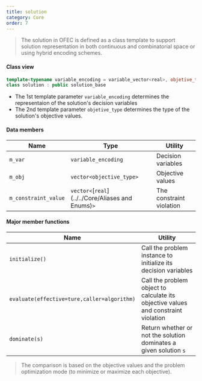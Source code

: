 ```yaml
---
title: solution
category: Core
order: 7
---
```


> The solution in OFEC is defined as a class template to support solution representation in both continuous and combinatorial space or using hybrid encoding schemes.

#### Class view

```c++
template<typename variable_encoding = variable_vector<real>, objetive_type = real>
class solution : public solution_base
```

- The 1st template parameter `variable_encoding` determines the representaion of the solution's decision variables
- The 2nd template parameter `objetive_type` determines the type of the solution's objective values.

#### Data members

|Name|Type|Utility|
|-|-|-|
|`m_var`|`variable_encoding`|Decision variables|
|`m_obj`|`vector<objective_type>`|Objective values|
|`m_constraint_value`|`vector<`[`real`](../../Core/Aliases and Enums)`>`|The constraint violation|

#### Major member functions

|Name|Utility|
|-|-|
|`initialize()`|Call the problem instance to initialize its decision variables|
|`evaluate(effective=ture,caller=algorithm)`|Call the problem object to calculate its objective values and constraint violation|
|`dominate(s)`|Return whether or not the solution dominates a given solution `s`|

>The comparison is based on the objective values and the problem optimization mode (to minimize or maximize each objective).